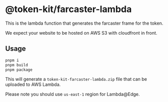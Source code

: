 # @token-kit/farcaster-lambda

This is the lambda function that generates the farcaster frame for the token.

We expect your website to be hosted on AWS S3 with cloudfront in front.

## Usage

```sh
pnpm i
pnpm build
pnpm package
```

This will generate a `token-kit-farcaster-lambda.zip` file that can be uploaded to AWS Lambda.

Please note you should use `us-east-1` region for Lambda@Edge.

